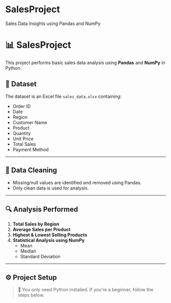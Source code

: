 # SalesProject
Sales Data Insights using Pandas and NumPy
# 📊 SalesProject

This project performs basic sales data analysis using **Pandas** and **NumPy** in Python.

## 📁 Dataset

The dataset is an Excel file `sales_data.xlsx` containing:
- Order ID
- Date
- Region
- Customer Name
- Product
- Quantity
- Unit Price
- Total Sales
- Payment Method

---

## 🧼 Data Cleaning

- Missing/null values are identified and removed using Pandas.
- Only clean data is used for analysis.

---

## 🔍 Analysis Performed

1. **Total Sales by Region**
2. **Average Sales per Product**
3. **Highest & Lowest Selling Products**
4. **Statistical Analysis using NumPy**
   - Mean
   - Median
   - Standard Deviation

---

## ⚙️ Project Setup

> 🧑 You only need Python installed. If you're a beginner, follow the steps below.
